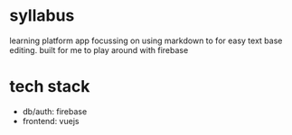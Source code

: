 # syllabus
learning platform app focussing on using markdown to for easy text base editing. built for me to play around with firebase

# tech stack
- db/auth: firebase
- frontend: vuejs